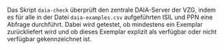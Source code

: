 Das Skript `daia-check` überprüft den zentrale DAIA-Server der VZG, indem es
für alle in der Datei `daia-examples.csv` aufgeführten ISIL und PPN eine
Abfrage durchführt. Dabei wird getestet, ob mindestens ein Exemplar
zurückliefert wird und ob dieses Exemplar explizit als verfügbar oder nicht
verfügbar gekennzeichnet ist.
